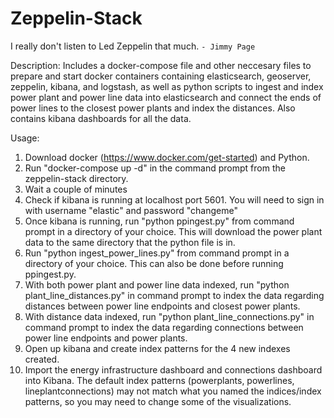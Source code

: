 # Zeppelin-Stack
I really don't listen to Led Zeppelin that much.
`- Jimmy Page`

Description: Includes a docker-compose file and other neccesary files to prepare and start docker containers containing 
elasticsearch, geoserver, zeppelin, kibana, and logstash, as well as python scripts to ingest and index power plant
and power line data into elasticsearch and connect the ends of power lines to the closest power plants 
and index the distances. Also contains kibana dashboards for all the data.

Usage: 
1. Download docker (https://www.docker.com/get-started) and Python.
2. Run "docker-compose up -d"  in the command prompt from the zeppelin-stack directory.
3. Wait a couple of minutes
4. Check if kibana is running at localhost port 5601. You will need to sign in with username "elastic" and password "changeme"
5. Once kibana is running, run "python ppingest.py" from command prompt in a directory of your choice. This will download the 
power plant data to the same directory that the python file is in.
6. Run "python ingest_power_lines.py" from command prompt in a directory of your choice. This can also be done before running ppingest.py. 
7. With both power plant and power line data indexed, run "python plant_line_distances.py" in command prompt to index the data 
regarding distances between power line endpoints and closest power plants.
8. With distance data indexed,  run "python plant_line_connections.py" in command prompt to index the data 
regarding connections between power line endpoints and power plants.
9. Open up kibana and create index patterns for the 4 new indexes created.
10. Import the energy infrastructure dashboard and connections dashboard into Kibana. The default index patterns 
(powerplants, powerlines, lineplantconnections) may not match what you named the indices/index patterns, so you may need to change some of the visualizations.
